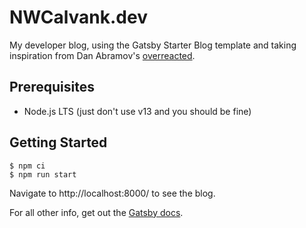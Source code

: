 # NWCalvank.dev

My developer blog, using the Gatsby Starter Blog template and taking
inspiration from Dan Abramov's [overreacted](https://overreacted.io/).

## Prerequisites

- Node.js LTS (just don't use v13 and you should be fine)

## Getting Started

```
$ npm ci
$ npm run start
```

Navigate to http://localhost:8000/ to see the blog.

For all other info, get out the [Gatsby docs](https://www.gatsbyjs.com/docs).
